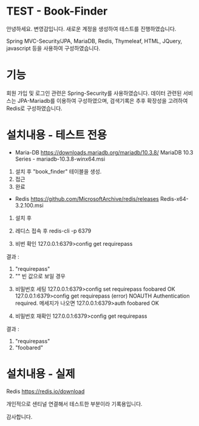 # TEST - Book-Finder

안녕하세요. 변영감입니다.
새로운 계정을 생성하여 테스트를 진행하였습니다.

Spring MVC-Security/JPA, MariaDB, Redis, Thymeleaf, HTML, JQuery, javascript 등을 사용하여 구성하였습니다. 

# 기능
회원 가입 및 로그인 관련은 Spring-Security를 사용하였습니다.
데이터 관련된 서비스는 JPA-Mariadb를 이용하여 구성하였으며, 검색기록은 추후 확장성을 고려하여 Redis로 구성하였습니다.


# 설치내용 - 테스트 전용

* Maria-DB
https://downloads.mariadb.org/mariadb/10.3.8/
MariaDB 10.3 Series - mariadb-10.3.8-winx64.msi

1. 설치 후 "book_finder" 테이블을 생성.
2. 접근
3. 완료


* Redis
https://github.com/MicrosoftArchive/redis/releases
Redis-x64-3.2.100.msi

1. 설치 후 
2. 레디스 접속 후
redis-cli -p 6379

3. 비번 확인
127.0.0.1:6379>config get requirepass

결과 :
1) "requirepass"
2) ""
빈 값으로 보일 경우

3. 비밀번호 세팅
127.0.0.1:6379>config set requirepass foobared
OK
127.0.0.1:6379>config get requirepass
(error) NOAUTH Authentication required. 메세지가 나오면
127.0.0.1:6379>auth foobared
OK

4. 비밀번호 재확인
127.0.0.1:6379>config get requirepass

결과 :
1) "requirepass"
2) "foobared"




# 설치내용 - 실제
Redis
https://redis.io/download

개인적으로 샌티널 연결해서 테스트한 부분이라 기록용입니다.


감사합니다.



